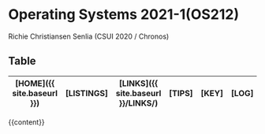 # Operating Systems 2021-1(OS212)
Richie Christiansen Senlia (CSUI 2020 / Chronos)

## Table
|[HOME]({{ site.baseurl }})|[LISTINGS]|[LINKS]({{ site.baseurl }}/LINKS/)|[TIPS]|[KEY]|[LOG]|[GITHUB](https://github.com/rcsenlia/os212/)|
|---|---|----|----|---|---|---|
{{content}}
